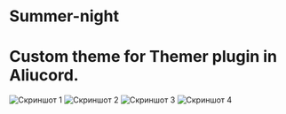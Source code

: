 # Summer-night
# Custom theme for Themer plugin in Aliucord. #
![Скриншот 1](https://github.com/ivan-bashlak/Summer-night/blob/main/Screenshots/Screenshot%20(1).jpg)
![Скриншот 2](https://github.com/ivan-bashlak/Summer-night/blob/main/Screenshots/Screenshot%20(2).jpg)
![Скриншот 3](https://github.com/ivan-bashlak/Summer-night/blob/main/Screenshots/Screenshot%20(3).jpg)
![Скриншот 4](https://github.com/ivan-bashlak/Summer-night/blob/main/Screenshots/Screenshot%20(4).jpg)
